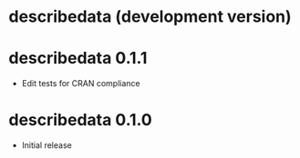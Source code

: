 # describedata (development version)

# describedata 0.1.1
* Edit tests for CRAN compliance

# describedata 0.1.0
* Initial release
